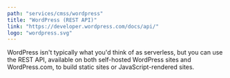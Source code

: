 ```yaml
---
path: "services/cmss/wordpress"
title: "WordPress (REST API)"
link: "https://developer.wordpress.com/docs/api/"
logo: "wordpress.svg"
---
```


WordPress isn't typically what you'd think of as serverless, but you can use the REST API, available on both self-hosted WordPress sites and WordPress.com, to build static sites or JavaScript-rendered sites.
